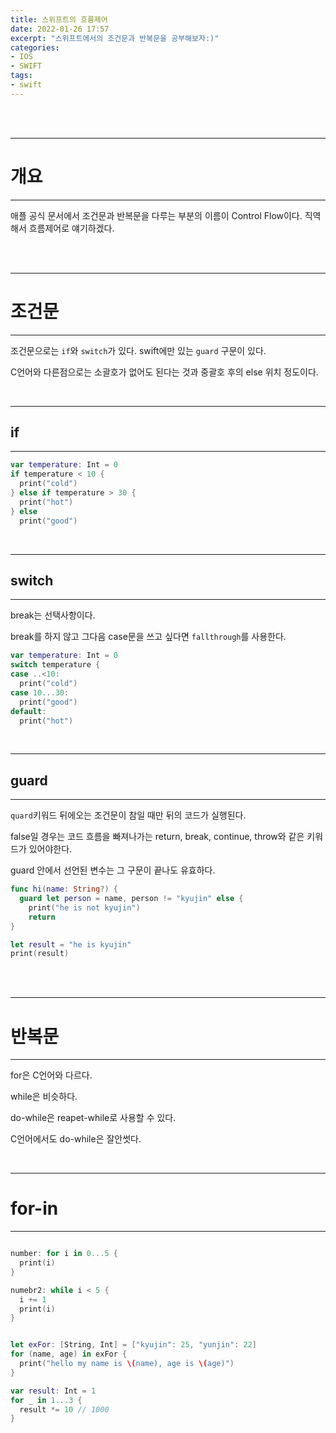 ```yaml
---
title: 스위프트의 흐름제어
date: 2022-01-26 17:57
excerpt: "스위프트에서의 조건문과 반복문을 공부해보자:)"
categories:
- IOS
- SWIFT
tags:
- swift
---
```



<br />
<br />

---

# 개요

---

애플 공식 문서에서 조건문과 반복문을 다루는 부분의 이름이 Control Flow이다. 직역해서 흐름제어로 얘기하겠다.



<br />
<br />

---

# 조건문

---

조건문으로는 `if`와 `switch`가 있다. swift에만 있는 `guard` 구문이 있다.

C언어와 다른점으로는 소괄호가 없어도 된다는 것과 중괄호 후의 else 위치 정도이다.


<br />

---

## if

---

```swift
var temperature: Int = 0
if temperature < 10 {
  print("cold")
} else if temperature > 30 {
  print("hot")
} else
  print("good")
```

<br />

---

## switch

---

break는 선택사항이다.

break를 하지 않고 그다음 case문을 쓰고 싶다면 `fallthrough`를 사용한다.

```swift
var temperature: Int = 0
switch temperature {
case ..<10:
  print("cold")
case 10...30:
  print("good")
default:
  print("hot")
```

<br />

---

## guard

---

`quard`키워드 뒤에오는 조건문이 참일 때만 뒤의 코드가 실행된다.

false일 경우는 코드 흐름을 빠져나가는 return, break, continue, throw와 같은 키워드가 있어야한다.

guard 안에서 선언된 변수는 그 구문이 끝나도 유효하다.

```swift
func hi(name: String?) {
  guard let person = name, person != "kyujin" else {
    print("he is not kyujin")
    return
}

let result = "he is kyujin"
print(result)
```

<br />
<br />

---

# 반복문

---

for은 C언어와 다르다. 

while은 비슷하다.

do-while은 reapet-while로 사용할 수 있다.

C언어에서도 do-while은 잘안썻다.

<br />

---

# for-in

---

```swift

number: for i in 0...5 {
  print(i)
}

numebr2: while i < 5 {
  i += 1
  print(i)
}


let exFor: [String, Int] = ["kyujin": 25, "yunjin": 22]
for (name, age) in exFor {
  print("hello my name is \(name), age is \(age)")
}

var result: Int = 1
for _ in 1...3 {
  result *= 10 // 1000
}
